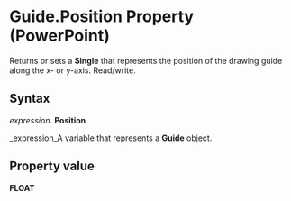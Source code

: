 
# Guide.Position Property (PowerPoint)

Returns or sets a  **Single** that represents the position of the drawing guide along the x- or y-axis. Read/write.


## Syntax

 _expression_. **Position**

 _expression_A variable that represents a  **Guide** object.


## Property value

 **FLOAT**

